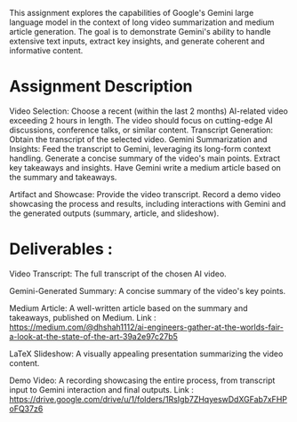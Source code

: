 This assignment explores the capabilities of Google's Gemini large language model in the context of long video summarization and medium article generation. The goal is to demonstrate Gemini's ability to handle extensive text inputs, extract key insights, and generate coherent and informative content.

# Assignment Description
Video Selection: Choose a recent (within the last 2 months) AI-related video exceeding 2 hours in length. The video should focus on cutting-edge AI discussions, conference talks, or similar content.
Transcript Generation: Obtain the transcript of the selected video.
Gemini Summarization and Insights:
Feed the transcript to Gemini, leveraging its long-form context handling.
Generate a concise summary of the video's main points.
Extract key takeaways and insights.
Have Gemini write a medium article based on the summary and takeaways.

Artifact and Showcase:
Provide the video transcript.
Record a demo video showcasing the process and results, including interactions with Gemini and the generated outputs (summary, article, and slideshow).

# Deliverables : 
Video Transcript: The full transcript of the chosen AI video.

Gemini-Generated Summary: A concise summary of the video's key points.

Medium Article: A well-written article based on the summary and takeaways, published on Medium. Link : https://medium.com/@dhshah1112/ai-engineers-gather-at-the-worlds-fair-a-look-at-the-state-of-the-art-39a2e97c27b5

LaTeX Slideshow: A visually appealing presentation summarizing the video content.

Demo Video: A recording showcasing the entire process, from transcript input to Gemini interaction and final outputs. Link : https://drive.google.com/drive/u/1/folders/1RsIgb7ZHqyeswDdXGFab7xFHPoFQ37z6
